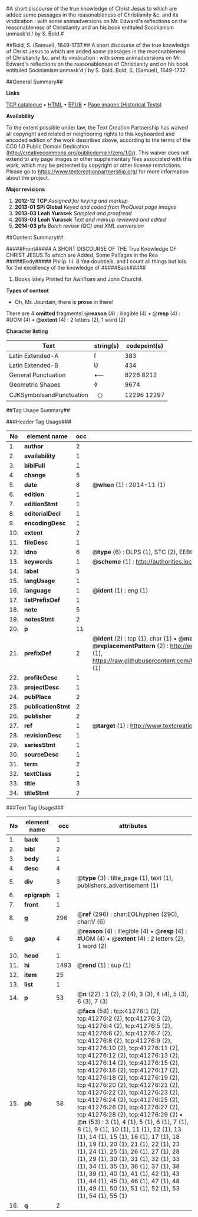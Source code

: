 #A short discourse of the true knowledge of Christ Jesus to which are added some passages in the reasonableness of Christianity &c. and its vindication : with some animadversions on Mr. Edward's reflections on the reasonableness of Christianity and on his book entituled Socinianism unmask'd / by S. Bold.#

##Bold, S. (Samuel), 1649-1737.##
A short discourse of the true knowledge of Christ Jesus to which are added some passages in the reasonableness of Christianity &c. and its vindication : with some animadversions on Mr. Edward's reflections on the reasonableness of Christianity and on his book entituled Socinianism unmask'd / by S. Bold.
Bold, S. (Samuel), 1649-1737.

##General Summary##

**Links**

[TCP catalogue](http://www.ota.ox.ac.uk/tcp/)  • 
[HTML](http://tei.it.ox.ac.uk/tcp/Texts-HTML/free/A28/A28599.html)  • 
[EPUB](http://tei.it.ox.ac.uk/tcp/Texts-EPUB/free/A28/A28599.epub) • 
[Page images (Historical Texts)](https://historicaltexts.jisc.ac.uk/eebo-08402838e)

**Availability**

To the extent possible under law, the Text Creation Partnership has waived all copyright and related or neighboring rights to this keyboarded and encoded edition of the work described above, according to the terms of the CC0 1.0 Public Domain Dedication (http://creativecommons.org/publicdomain/zero/1.0/). This waiver does not extend to any page images or other supplementary files associated with this work, which may be protected by copyright or other license restrictions. Please go to https://www.textcreationpartnership.org/ for more information about the project.

**Major revisions**

1. __2012-12__ __TCP__ *Assigned for keying and markup*
1. __2013-01__ __SPi Global__ *Keyed and coded from ProQuest page images*
1. __2013-03__ __Leah Yurasek__ *Sampled and proofread*
1. __2013-03__ __Leah Yurasek__ *Text and markup reviewed and edited*
1. __2014-03__ __pfs__ *Batch review (QC) and XML conversion*

##Content Summary##

#####Front#####
A SHORT DISCOURSE OF THE True Knowledge OF CHRIST JESUS.To which are Added, Some Paſſages in the Rea
#####Body#####
Philip. III. 8.Yea doubtleſs, and I count all things but loſs for the excellency of the knowledge of
#####Back#####

1. Books lately Printed for Awnſham and John Churchil.

**Types of content**

  * Oh, Mr. Jourdain, there is **prose** in there!

There are 4 **omitted** fragments! 
 @__reason__ (4) : illegible (4)  •  @__resp__ (4) : #UOM (4)  •  @__extent__ (4) : 2 letters (2), 1 word (2)

**Character listing**


|Text|string(s)|codepoint(s)|
|---|---|---|
|Latin Extended-A|ſ|383|
|Latin Extended-B|Ʋ|434|
|General Punctuation|•—|8226 8212|
|Geometric Shapes|◊|9674|
|CJKSymbolsandPunctuation|〈〉|12296 12297|

##Tag Usage Summary##

###Header Tag Usage###

|No|element name|occ|attributes|
|---|---|---|---|
|1.|__author__|2||
|2.|__availability__|1||
|3.|__biblFull__|1||
|4.|__change__|5||
|5.|__date__|8| @__when__ (1) : 2014-11 (1)|
|6.|__edition__|1||
|7.|__editionStmt__|1||
|8.|__editorialDecl__|1||
|9.|__encodingDesc__|1||
|10.|__extent__|2||
|11.|__fileDesc__|1||
|12.|__idno__|6| @__type__ (6) : DLPS (1), STC (2), EEBO-CITATION (1), OCLC (1), VID (1)|
|13.|__keywords__|1| @__scheme__ (1) : http://authorities.loc.gov/ (1)|
|14.|__label__|5||
|15.|__langUsage__|1||
|16.|__language__|1| @__ident__ (1) : eng (1)|
|17.|__listPrefixDef__|1||
|18.|__note__|5||
|19.|__notesStmt__|2||
|20.|__p__|11||
|21.|__prefixDef__|2| @__ident__ (2) : tcp (1), char (1)  •  @__matchPattern__ (2) : ([0-9\-]+):([0-9IVX]+) (1), (.+) (1)  •  @__replacementPattern__ (2) : http://eebo.chadwyck.com/downloadtiff?vid=$1&page=$2 (1), https://raw.githubusercontent.com/textcreationpartnership/Texts/master/tcpchars.xml#$1 (1)|
|22.|__profileDesc__|1||
|23.|__projectDesc__|1||
|24.|__pubPlace__|2||
|25.|__publicationStmt__|2||
|26.|__publisher__|2||
|27.|__ref__|1| @__target__ (1) : http://www.textcreationpartnership.org/docs/. (1)|
|28.|__revisionDesc__|1||
|29.|__seriesStmt__|1||
|30.|__sourceDesc__|1||
|31.|__term__|2||
|32.|__textClass__|1||
|33.|__title__|3||
|34.|__titleStmt__|2||


###Text Tag Usage###

|No|element name|occ|attributes|
|---|---|---|---|
|1.|__back__|1||
|2.|__bibl__|2||
|3.|__body__|1||
|4.|__desc__|4||
|5.|__div__|3| @__type__ (3) : title_page (1), text (1), publishers_advertisement (1)|
|6.|__epigraph__|1||
|7.|__front__|1||
|8.|__g__|296| @__ref__ (296) : char:EOLhyphen (290), char:V (6)|
|9.|__gap__|4| @__reason__ (4) : illegible (4)  •  @__resp__ (4) : #UOM (4)  •  @__extent__ (4) : 2 letters (2), 1 word (2)|
|10.|__head__|1||
|11.|__hi__|1493| @__rend__ (1) : sup (1)|
|12.|__item__|25||
|13.|__list__|1||
|14.|__p__|53| @__n__ (22) : 1 (2), 2 (4), 3 (3), 4 (4), 5 (3), 6 (3), 7 (3)|
|15.|__pb__|58| @__facs__ (58) : tcp:41276:1 (2), tcp:41276:2 (2), tcp:41276:3 (2), tcp:41276:4 (2), tcp:41276:5 (2), tcp:41276:6 (2), tcp:41276:7 (2), tcp:41276:8 (2), tcp:41276:9 (2), tcp:41276:10 (2), tcp:41276:11 (2), tcp:41276:12 (2), tcp:41276:13 (2), tcp:41276:14 (2), tcp:41276:15 (2), tcp:41276:16 (2), tcp:41276:17 (2), tcp:41276:18 (2), tcp:41276:19 (2), tcp:41276:20 (2), tcp:41276:21 (2), tcp:41276:22 (2), tcp:41276:23 (2), tcp:41276:24 (2), tcp:41276:25 (2), tcp:41276:26 (2), tcp:41276:27 (2), tcp:41276:28 (2), tcp:41276:29 (2)  •  @__n__ (53) : 3 (1), 4 (1), 5 (1), 6 (1), 7 (1), 8 (1), 9 (1), 10 (1), 11 (1), 12 (1), 13 (1), 14 (1), 15 (1), 16 (1), 17 (1), 18 (1), 19 (1), 20 (1), 21 (1), 22 (1), 23 (1), 24 (1), 25 (1), 26 (1), 27 (1), 28 (1), 29 (1), 30 (1), 31 (1), 32 (1), 33 (1), 34 (1), 35 (1), 36 (1), 37 (1), 38 (1), 39 (1), 40 (1), 41 (1), 42 (1), 43 (1), 44 (1), 45 (1), 46 (1), 47 (1), 48 (1), 49 (1), 50 (1), 51 (1), 52 (1), 53 (1), 54 (1), 55 (1)|
|16.|__q__|2||
